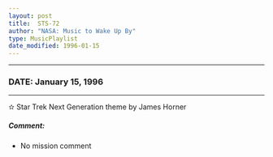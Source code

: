 ```yaml
---
layout: post
title:  STS-72
author: "NASA: Music to Wake Up By"
type: MusicPlaylist
date_modified: 1996-01-15
---
```


----
### DATE: January 15, 1996
----
✫ Star Trek Next Generation theme by James Horner

##### Comment:
* No mission comment
